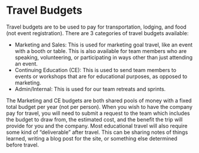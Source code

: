 # Travel Budgets
Travel budgets are to be used to pay for transportation, lodging, and food (not event registration). There are 3 categories of travel budgets available:

- Marketing and Sales: This is used for marketing goal travel, like an event with a booth or table. This is also available for team members who are speaking, volunteering, or participating in ways other than just attending an event.
- Continuing Education (CE): This is used to send team members to events or workshops that are for educational purposes, as opposed to marketing.
- Admin/Internal: This is used for our team retreats and sprints.

The Marketing and CE budgets are both shared pools of money with a fixed total budget per year (not per person). When you wish to have the company pay for travel, you will need to submit a request to the team which includes the budget to draw from, the estimated cost, and the benefit the trip will provide for you and the company. Most educational travel will also require some kind of “deliverable” after travel. This can be sharing notes of things learned, writing a blog post for the site, or something else determined before travel.
